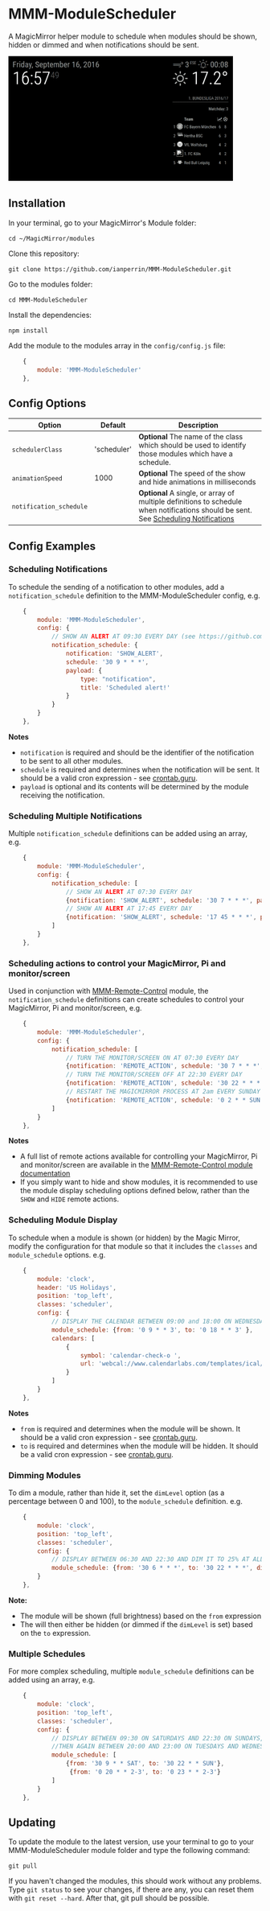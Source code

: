 # MMM-ModuleScheduler
A MagicMirror helper module to schedule when modules should be shown, hidden or dimmed and when notifications should be sent.

![Example Scheduling](.github/example.gif)

## Installation

In your terminal, go to your MagicMirror's Module folder:
````
cd ~/MagicMirror/modules
````

Clone this repository:
````
git clone https://github.com/ianperrin/MMM-ModuleScheduler.git
````

Go to the modules folder:
````
cd MMM-ModuleScheduler
````

Install the dependencies:
````
npm install
````

Add the module to the modules array in the `config/config.js` file:
````javascript
    {
        module: 'MMM-ModuleScheduler'
    },
````

## Config Options
| **Option** | **Default** | **Description** |
| --- | --- | --- |
| `schedulerClass` | 'scheduler' | **Optional** The name of the class which should be used to identify those modules which have a schedule. |
| `animationSpeed` | 1000 | **Optional** The speed of the show and hide animations in milliseconds |
| `notification_schedule` |  | **Optional** A single, or array of multiple definitions to schedule when notifications should be sent. See [Scheduling Notifications](#scheduling-notifications)  |

## Config Examples

### Scheduling Notifications
To schedule the sending of a notification to other modules, add a `notification_schedule` definition to the MMM-ModuleScheduler config, e.g.
````javascript
    {
        module: 'MMM-ModuleScheduler',
		config: {
			// SHOW AN ALERT AT 09:30 EVERY DAY (see https://github.com/MichMich/MagicMirror/tree/develop/modules/default/alert)
			notification_schedule: {
				notification: 'SHOW_ALERT', 
				schedule: '30 9 * * *', 
				payload: {
					type: "notification", 
					title: 'Scheduled alert!'
				}
			}
		}
    },
````
**Notes** 
* `notification` is required and should be the identifier of the notification to be sent to all other modules. 
* `schedule` is required and determines when the notification will be sent. It should be a valid cron expression - see [crontab.guru](http://crontab.guru/). 
* `payload` is optional and its contents will be determined by the module receiving the notification. 

### Scheduling Multiple Notifications
Multiple `notification_schedule` definitions can be added using an array, e.g.

````javascript
    {
        module: 'MMM-ModuleScheduler',
		config: {
			notification_schedule: [
				// SHOW AN ALERT AT 07:30 EVERY DAY
				{notification: 'SHOW_ALERT', schedule: '30 7 * * *', payload: {type: "notification", title: 'Good morning!'}},
				// SHOW AN ALERT AT 17:45 EVERY DAY
				{notification: 'SHOW_ALERT', schedule: '17 45 * * *', payload: {type: "notification", title: 'Good afternoon!'}}
			]
		}
    },
````

### Scheduling actions to control your MagicMirror, Pi and monitor/screen
Used in conjunction with [MMM-Remote-Control](https://github.com/Jopyth/MMM-Remote-Control) module, the `notification_schedule` definitions can create schedules to control your MagicMirror, Pi and monitor/screen, e.g.

````javascript
    {
        module: 'MMM-ModuleScheduler',
		config: {
			notification_schedule: [
				// TURN THE MONITOR/SCREEN ON AT 07:30 EVERY DAY
				{notification: 'REMOTE_ACTION', schedule: '30 7 * * *', payload: {action: "MONITORON"}},
				// TURN THE MONITOR/SCREEN OFF AT 22:30 EVERY DAY
				{notification: 'REMOTE_ACTION', schedule: '30 22 * * *', payload: {action: "MONITOROFF"}},
				// RESTART THE MAGICMIRROR PROCESS AT 2am EVERY SUNDAY
				{notification: 'REMOTE_ACTION', schedule: '0 2 * * SUN', payload: {action: "RESTART"}}
			]
		}
    },
````
**Notes** 
* A full list of remote actions available for controlling your MagicMirror, Pi and monitor/screen are available in the [MMM-Remote-Control module documentation](https://github.com/Jopyth/MMM-Remote-Control#list-of-actions)
* If you simply want to hide and show modules, it is recommended to use the module display scheduling options defined below, rather than the `SHOW` and `HIDE` remote actions. 

### Scheduling Module Display
To schedule when a module is shown (or hidden) by the Magic Mirror, modify the configuration for that module so that it includes the `classes` and `module_schedule` options. e.g. 
````javascript
	{
		module: 'clock',
		header: 'US Holidays',
		position: 'top_left',
		classes: 'scheduler',
		config: {
			// DISPLAY THE CALENDAR BETWEEN 09:00 and 18:00 ON WEDNESDAYS
			module_schedule: {from: '0 9 * * 3', to: '0 18 * * 3' },
			calendars: [
				{
					symbol: 'calendar-check-o ',
					url: 'webcal://www.calendarlabs.com/templates/ical/US-Holidays.ics'
				}
			]
		}
	},
````
**Notes** 
* `from` is required and determines when the module will be shown. It should be a valid cron expression - see [crontab.guru](http://crontab.guru/). 
* `to` is required and determines when the module will be hidden. It should be a valid cron expression - see [crontab.guru](http://crontab.guru/). 

### Dimming Modules
To dim a module, rather than hide it, set the `dimLevel` option (as a percentage between 0 and 100), to the `module_schedule` definition. e.g.
````javascript
	{
		module: 'clock',
		position: 'top_left',
		classes: 'scheduler',
		config: {
			// DISPLAY BETWEEN 06:30 AND 22:30 AND DIM IT TO 25% AT ALL OTHER TIMES 
			module_schedule: {from: '30 6 * * *', to: '30 22 * * *', dimLevel: '25'}
		}
	},
````
**Note:** 
* The module will be shown (full brightness) based on the `from` expression
* The will then either be hidden (or dimmed if the `dimLevel` is set) based on the `to` expression. 

### Multiple Schedules
For more complex scheduling, multiple `module_schedule` definitions can be added using an array, e.g. 
````javascript
	{
		module: 'clock',
		position: 'top_left',
		classes: 'scheduler',
		config: {
			// DISPLAY BETWEEN 09:30 ON SATURDAYS AND 22:30 ON SUNDAYS, 
			//THEN AGAIN BETWEEN 20:00 AND 23:00 ON TUESDAYS AND WEDNESDAYS 
			module_schedule: [
				{from: '30 9 * * SAT', to: '30 22 * * SUN'}, 
				 {from: '0 20 * * 2-3', to: '0 23 * * 2-3'}
			]
		}
	},
````

## Updating

To update the module to the latest version, use your terminal to go to your MMM-ModuleScheduler module folder and type the following command:

````
git pull
```` 

If you haven't changed the modules, this should work without any problems. 
Type `git status` to see your changes, if there are any, you can reset them with `git reset --hard`. After that, git pull should be possible.
